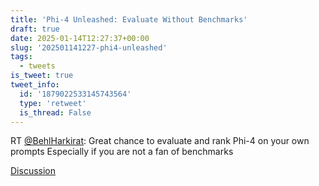 ```yaml
---
title: 'Phi-4 Unleashed: Evaluate Without Benchmarks'
draft: true
date: 2025-01-14T12:27:37+00:00
slug: '202501141227-phi4-unleashed'
tags:
  - tweets
is_tweet: true
tweet_info:
  id: '1879022533145743564'
  type: 'retweet'
  is_thread: False
---
```




RT [@BehlHarkirat](https://x.com/BehlHarkirat): Great chance to evaluate and rank Phi-4 on your own prompts
Especially if you are not a fan of benchmarks

[Discussion](https://x.com/sytelus/status/1879022533145743564)
